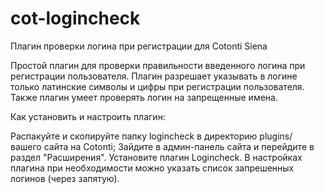 # cot-logincheck
Плагин проверки логина при регистрации для Cotonti Siena

Простой плагин для проверки правильности введенного логина при регистрации пользователя. Плагин разрешает указывать в логине только латинские символы и цифры при регистрации пользователя. Также плагин умеет проверять логин на запрещенные имена.

Как установить и настроить плагин:

Распакуйте и скопируйте папку logincheck в директорию plugins/ вашего сайта на Cotonti;
Зайдите в админ-панель сайта и перейдите в раздел "Расширения". Установите плагин Logincheck.
В настройках плагина при необходимости можно указать список запрешенных логинов (через запятую).
